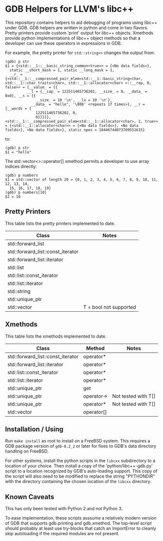 # GDB Helpers for LLVM's libc++

This repository contains helpers to aid debugging of programs using
libc++ under GDB.  GDB helpers are written in python and come in two
flavors.  Pretty printers provide custom 'print' output for libc++
objects.  Xmethods provide python implementations of libc++ object
methods so that a developer can use these operators in expressions in
GDB.

For example, the pretty printer for `std::string<>` changes the output
from:

```
(gdb) p str
$1 = {<std::__1::__basic_string_common<true>> = {<No data fields>}, 
  static __short_mask = 1, static __long_mask = 1, 
  __r_ = {<std::__1::__compressed_pair_elem<std::__1::basic_string<char, std::__1::char_traits<char>, std::__1::allocator<char> >::__rep, 0, false>> = {__value_ = {{
          __l = {__cap_ = 122511465736202, __size_ = 0, __data_ = 0x0}, __s = {{
              __size_ = 10 '\n', __lx = 10 '\n'}, 
            __data_ = "hello", '\000' <repeats 17 times>}, __r = {__words = {
              122511465736202, 0, 
              0}}}}}, <std::__1::__compressed_pair_elem<std::__1::allocator<char>, 1, true>> = {<std::__1::allocator<char>> = {<No data fields>}, <No data fields>}, <No data fields>}, static npos = 18446744073709551615}
```

to:

```
(gdb) p str
$1 = "hello"
```

The std::vector<>::operator[] xmethod permits a developer to use array
indices directly:

```
(gdb) p numbers
$1 = std::vector of length 20 = {0, 1, 2, 3, 4, 5, 6, 7, 8, 9, 10, 11, 12, 13, 14, 
  15, 16, 17, 18, 19}
(gdb) p numbers[10]
$2 = 10
```

## Pretty Printers

This table lists the pretty printers implemented to date.

| Class | Notes |
| ----- | ----- |
| std::forward_list |
| std::forward_list::const_iterator |
| std::forward_list::iterator |
| std::list |
| std::list::const_iterator |
| std::list::iterator |
| std::string |
| std::unique_ptr<T> |
| std::vector<T> | T = bool not supported |

## Xmethods

This table lists the xmethods implemented to date.

| Class | Method | Notes |
| ----- | ------ | ----- |
| std::forward_list::const_iterator | operator* |
| std::forward_list::iterator | operator* |
| std::list::const_iterator | operator* |
| std::list::iterator | operator* |
| std::unique_ptr<T> | get |
| std::unique_ptr<T> | operator-> | Not tested with T[] |
| std::unique_ptr<T> | operator* | Not tested with T[] |
| std::vector<T> | operator[] |

## Installation / Using

Run `make install` as root to install on a FreeBSD system.  This
requires a GDB package version of `gdb-8.2_2` or later for fixes to
GDB's data directory handling on FreeBSD.

For other systems, install the python scripts in the `libcxx`
subdirectory to a location of your choice.  Then install a copy of the
'python/libc++-gdb.py' script to a location recognized by GDB's
auto-loading support.  This copy of the script will also need to be
modified to replace the string "PYTHONDIR" with the directory
containing the chosen location of the `libcxx` directory.

## Known Caveats

This has only been tested with Python 2 and not Python 3.

To ease implementation, these scripts asssume a relatively modern
version of GDB that supports gdb.printing and gdb.xmethod.  The
top-level script should probably at least use try-blocks that catch an
ImportError to cleanly skip autoloading if the required modules are
not present.
